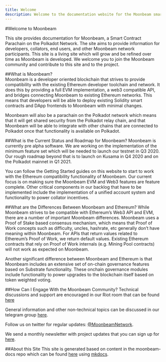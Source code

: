 ```yaml
---
title: Welcome
description: Welcome to the documentation website for the Moonbeam smart contract platform, a parachain on Polkadot.
---
```


#Welcome to Moonbeam

This site provides documentation for Moonbeam, a Smart Contract Parachain on the Polkadot Network.  The site aims to provide information for developers, collators, end users, and other Moonbeam network participants.  This site is a living site which will grow and be refined over time as Moonbeam is developed.  We welcome you to join the Moonbeam community and contribute to this site and to the project.


##What is Moonbeam?  
Moonbeam is a developer oriented blockchain that strives to provide compatibility with the existing Ethereum developer toolchain and network.  It does this by providing a full EVM implementation, a web3 compatible API, and bridges connecting Moonbeam to existing Ethereum networks.  This means that developers will be able to deploy existing Solidity smart contracts and DApp frontends to Moonbeam with minimal changes.

Moonbeam will also be a parachain on the Polkadot network which means that it will get shared security from the Polkadot relay chain, and that Moonbeam will be able to integrate with other chains that are connected to Polkadot once that functionality is available on Polkadot.

##What is the Current Status and Roadmap for Moonbeam?
Moonbeam is currently pre alpha software.  We are working on the implementation of the minimum feature set which will be needed to launch our testnet in Q3 2020.  Our rough roadmap beyond that is to launch on Kusama in Q4 2020 and on the Polkadot mainnet in Q1 2021.

You can follow the Getting Started guides on this website to start to work with the Ethereum compatibility functionality of Moonbeam.  Our current focus is on making sure the Moonbeam EVM and Web3 features are feature complete.  Other critical components in our backlog that have to be implemented include the implementation of a unified account system and functionality to power collator incentives.

##What are the Differences Between Moonbeam and Ethereum?
While Moonbeam strives to be compatible with Ethereum’s Web3 API and EVM, there are a number of important Moonbeam differences.  Moonbeam uses a Proof of Stake based consensus mechanism, which means that Proof of Work concepts such as difficulty, uncles, hashrate, etc generally don’t have meaning within Moonbeam.  For APIs that return values related to Ethereum’s Proof of Work, we return default values.  Existing Ethereum contracts that rely on Proof of Work internals (e.g. Mining Pool contracts) will not work as expected on Moonbeam.

Another significant difference between Moonbeam and Ethereum is that Moonbeam includes an extensive set of on-chain governance features based on Substrate functionality.  These onchain governance modules include functionality to power upgrades to the blockchain itself based on token weighted voting.

##How Can I Engage With the Moonbeam Community?
Technical discussions and support are encouraged in our Riot room that can be found [here](https://matrix.to/#/!dzULkAiPePEaverEEP:matrix.org?via=matrix.org)

General information and other non-technical topics can be discussed in our telegram group [here]().

Follow us on twitter for regular updates: [@MoonbeamNetwork](https://twitter.com/MoonbeamNetwork).

We send a monthly newsletter with project updates that you can sign up for [here](https://moonbeam.network/).

##About this Site
This site is generated based on content in the moonbeam-docs repo which can be found [here](https://github.com/PureStake/moonbeam-docs) using [mkdocs](https://www.mkdocs.org/).


